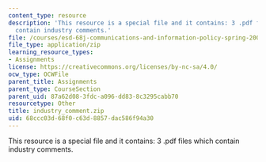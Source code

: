 ```yaml
---
content_type: resource
description: 'This resource is a special file and it contains: 3 .pdf files which
  contain industry comments.'
file: /courses/esd-68j-communications-and-information-policy-spring-2006/68ccc03d68f0c63d8857dac586f94a30_industry_comment.zip
file_type: application/zip
learning_resource_types:
- Assignments
license: https://creativecommons.org/licenses/by-nc-sa/4.0/
ocw_type: OCWFile
parent_title: Assignments
parent_type: CourseSection
parent_uid: 87a62d08-3fdc-a096-dd83-8c3295cabb70
resourcetype: Other
title: industry_comment.zip
uid: 68ccc03d-68f0-c63d-8857-dac586f94a30
---
```

This resource is a special file and it contains: 3 .pdf files which contain industry comments.